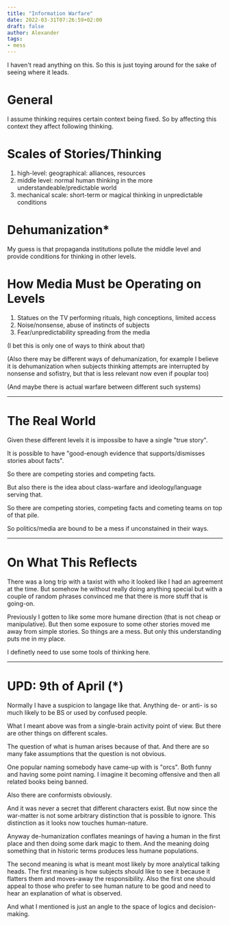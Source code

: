 ```yaml
---
title: "Information Warfare"
date: 2022-03-31T07:26:59+02:00
draft: false
author: Alexander
tags:
- mess
---
```


I haven't read anything on this.
So this is just toying around for the sake of seeing where it leads.

# General

I assume thinking requires certain context being fixed.
So by affecting this context they affect following thinking.

# Scales of Stories/Thinking

1. high-level: geographical: alliances, resources
1. middle level: normal human thinking in the more understandeable/predictable world
1. mechanical scale: short-term or magical thinking in unpredictable conditions

# Dehumanization*

My guess is that propaganda institutions pollute the middle level
and provide conditions for thinking in other levels.

# How Media Must be Operating on Levels

1. Statues on the TV performing rituals, high conceptions, limited access
1. Noise/nonsense, abuse of instincts of subjects
1. Fear/unpredictability spreading from the media

(I bet this is only one of ways to think about that)

(Also there may be different ways of dehumanization, for example
I believe it is dehumanization when subjects thinking attempts are interrupted
by nonsense and sofistry, but that is less relevant now even if pouplar too)

(And maybe there is actual warfare between different such systems)

---

# The Real World

Given these different levels it is impossibe to have a single "true story".

It is possible to have "good-enough evidence that supports/dismisses stories about facts".

So there are competing stories and competing facts.

But also there is the idea about class-warfare and ideology/language
serving that.

So there are competing stories, competing facts and cometing teams on top of that pile.

So politics/media are bound to be a mess if unconstained in their ways.

---

# On What This Reflects

There was a long trip with a taxist with who it
looked like I had an agreement at the time.
But somehow he without really doing anything special but with a couple of random phrases
convinced me that there is more stuff that is going-on.

Previously I gotten to like some more humane direction (that is not cheap or manipulative).
But then some exposure to some other stories moved me away from simple stories.
So things are a mess.
But only this understanding puts me in my place.

I definetly need to use some tools of thinking here.

---

# UPD: 9th of April (*)

Normally I have a suspicion to langage like that.
Anything de- or anti- is so much likely to be BS or used by confused people.

What I meant above was from a single-brain activity point of view.
But there are other things on different scales.

The question of what is human arises because of that.
And there are so many fake assumptions that the question is not obvious.

One popular naming somebody have came-up with is "orcs".
Both funny and having some point naming.
I imagine it becoming offensive and then all related books being banned.

Also there are conformists obviously.

And it was never a secret that different characters exist.
But now since the war-matter is not some arbitrary distinction
that is possible to ignore.
This distinction as it looks now touches human-nature.

Anyway de-humanization conflates meanings of having a human in the first place and then doing some dark magic to them.
And the meaning doing something that in historic terms produces
less humane populations.

The second meaning is what is meant most likely by more analytical talking heads.
The first meaning is how subjects should like to see it
because it flatters them and moves-away the responsibility.
Also the first one should appeal to those who prefer to see human nature
to be good and need to hear an explanation of what is observed.

And what I mentioned is just an angle to the space of logics and decision-making.
